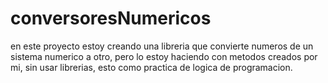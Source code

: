 # conversoresNumericos
en este proyecto estoy creando una libreria que convierte numeros de un sistema numerico a otro, pero lo estoy haciendo con metodos creados por mi, sin usar librerias, esto como practica de logica de programacion.
